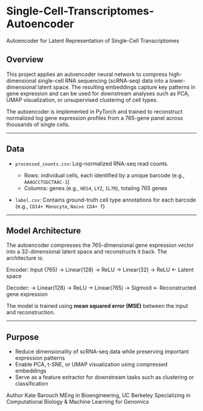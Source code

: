 # Single-Cell-Transcriptomes-Autoencoder
Autoencoder for Latent Representation of Single-Cell Transcriptomes

## Overview

This project applies an autoencoder neural network to compress high-dimensional single-cell RNA sequencing (scRNA-seq) data into a lower-dimensional latent space. The resulting embeddings capture key patterns in gene expression and can be used for downstream analyses such as PCA, UMAP visualization, or unsupervised clustering of cell types.

The autoencoder is implemented in PyTorch and trained to reconstruct normalized log gene expression profiles from a 765-gene panel across thousands of single cells.

---

## Data

- `processed_counts.csv`: Log-normalized RNA-seq read counts.
  - Rows: individual cells, each identified by a unique barcode (e.g., `AAAGCCTGGCTAAC-1`)
  - Columns: genes (e.g., `HES4`, `LYZ`, `IL7R`), totaling 765 genes

- `label.csv`: Contains ground-truth cell type annotations for each barcode (e.g., `CD14+ Monocyte`, `Naive CD4+ T`)

---

## Model Architecture

The autoencoder compresses the 765-dimensional gene expression vector into a 32-dimensional latent space and reconstructs it back. The architecture is:

Encoder:
Input (765)
→ Linear(128) → ReLU
→ Linear(32) → ReLU ← Latent space

Decoder:
→ Linear(128) → ReLU
→ Linear(765) → Sigmoid ← Reconstructed gene expression

The model is trained using **mean squared error (MSE)** between the input and reconstruction.

---

## Purpose

- Reduce dimensionality of scRNA-seq data while preserving important expression patterns
- Enable PCA, t-SNE, or UMAP visualization using compressed embeddings
- Serve as a feature extractor for downstream tasks such as clustering or classification

Author
Kate Barouch
MEng in Bioengineering, UC Berkeley
Specializing in Computational Biology & Machine Learning for Genomics
